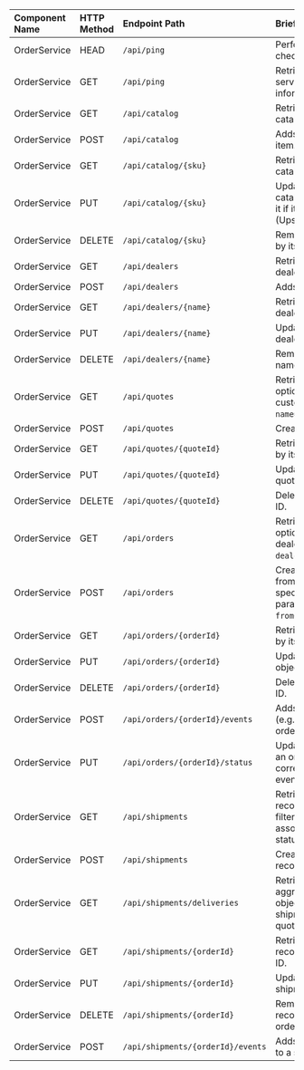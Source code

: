 | Component Name | HTTP Method | Endpoint Path | Brief Description |
| :--- | :--- | :--- | :--- |
| OrderService | HEAD | `/api/ping` | Performs a basic health check. |
| OrderService | GET | `/api/ping` | Retrieves detailed service status and build information. |
| OrderService | GET | `/api/catalog` | Retrieves a list of all catalog items. |
| OrderService | POST | `/api/catalog` | Adds a new catalog item. |
| OrderService | GET | `/api/catalog/{sku}` | Retrieves a single catalog item by its SKU. |
| OrderService | PUT | `/api/catalog/{sku}` | Updates an existing catalog item or creates it if it doesn't exist (Upsert). |
| OrderService | DELETE | `/api/catalog/{sku}` | Removes a catalog item by its SKU. |
| OrderService | GET | `/api/dealers` | Retrieves a list of all dealers. |
| OrderService | POST | `/api/dealers` | Adds a new dealer. |
| OrderService | GET | `/api/dealers/{name}` | Retrieves a single dealer by name. |
| OrderService | PUT | `/api/dealers/{name}` | Updates an existing dealer by name. |
| OrderService | DELETE | `/api/dealers/{name}` | Removes a dealer by name. |
| OrderService | GET | `/api/quotes` | Retrieves quotes, optionally filtered by customer name (`?name=...`). |
| OrderService | POST | `/api/quotes` | Creates a new quote. |
| OrderService | GET | `/api/quotes/{quoteId}` | Retrieves a single quote by its ID. |
| OrderService | PUT | `/api/quotes/{quoteId}` | Updates an existing quote by its ID. |
| OrderService | DELETE | `/api/quotes/{quoteId}` | Deletes a quote by its ID. |
| OrderService | GET | `/api/orders` | Retrieves orders, optionally filtered by dealer and status (`?dealer=...&status=...`). |
| OrderService | POST | `/api/orders` | Creates a new order from an existing quote, specified by query parameter (`?fromQuote=...`). |
| OrderService | GET | `/api/orders/{orderId}` | Retrieves a single order by its ID. |
| OrderService | PUT | `/api/orders/{orderId}` | Updates an entire order object. |
| OrderService | DELETE | `/api/orders/{orderId}` | Deletes an order by its ID. |
| OrderService | POST | `/api/orders/{orderId}/events` | Adds a history event (e.g., a comment) to an order. |
| OrderService | PUT | `/api/orders/{orderId}/status` | Updates the status of an order and adds a corresponding history event. |
| OrderService | GET | `/api/shipments` | Retrieves shipment records, optionally filtered by the associated order's status (`?status=...`). |
| OrderService | POST | `/api/shipments` | Creates a new shipment record for an order. |
| OrderService | GET | `/api/shipments/deliveries` | Retrieves a list of aggregated delivery objects, joining shipment, order, and quote data. |
| OrderService | GET | `/api/shipments/{orderId}` | Retrieves the shipment record for a given order ID. |
| OrderService | PUT | `/api/shipments/{orderId}` | Updates an existing shipment record. |
| OrderService | DELETE | `/api/shipments/{orderId}` | Removes a shipment record by its associated order ID. |
| OrderService | POST | `/api/shipments/{orderId}/events` | Adds a tracking event to a shipment's history. |